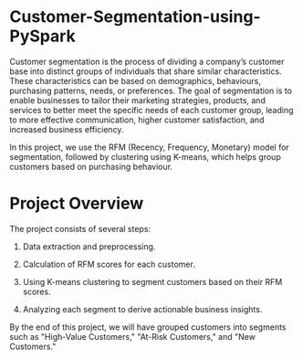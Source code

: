 # Customer-Segmentation-using-PySpark

Customer segmentation is the process of dividing a company’s customer base into distinct groups of individuals that share similar characteristics. These characteristics can be based on demographics, behaviours, purchasing patterns, needs, or preferences. The goal of segmentation is to enable businesses to tailor their marketing strategies, products, and services to better meet the specific needs of each customer group, leading to more effective communication, higher customer satisfaction, and increased business efficiency.

In this project, we use the RFM (Recency, Frequency, Monetary) model for segmentation, followed by clustering using K-means, which helps group customers based on purchasing behaviour.

# Project Overview
The project consists of several steps:

  1) Data extraction and preprocessing.
  
  2) Calculation of RFM scores for each customer.
  
  3) Using K-means clustering to segment customers based on their RFM scores.
  
  4) Analyzing each segment to derive actionable business insights.

By the end of this project, we will have grouped customers into segments such as "High-Value Customers," "At-Risk Customers," and "New Customers."
